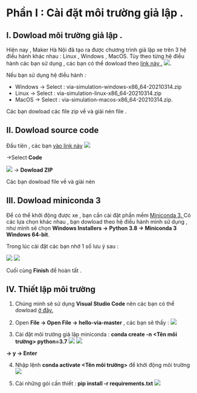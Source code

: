 # Phần I : Cài đặt môi trường giả lập . 
## I. Dowload môi trường giả lập .
Hiện nay , Maker Hà Nội đã tạo ra được chương trình giả lập xe  trên 3 hệ điều hành khác nhau : Linux , Windows , MacOS.
Tùy theo từng hệ điều hành các bạn sử dụng , các bạn có thể dowload theo [link này .](https://github.com/makerhanoi/via-simulation-jeep/releases/tag/v0.1-alpha "Github Maker Hanoi")
![](https://i.imgur.com/Usr2cTl.png).

Nếu bạn sử dụng hệ điều hành : 
* Windows -> Select : via-simulation-windows-x86_64-20210314.zip
* Linux -> Select : via-simulation-linux-x86_64-20210314.zip
* MacOS -> Select : via-simulation-macos-x86_64-20210314.zip. 


Các bạn dowload các file zip về và giải nén file .

## II. Dowload source code
 Đầu tiên , các bạn [vào link này](https://github.com/makerhanoi/hello-via)
![](https://i.imgur.com/TUG9FiX.png)

 ->Select **Code**
 
 
![](https://i.imgur.com/DF7WLXg.png)
 -> **Dowload ZIP**

Các bạn dowload file về và giải nén 

## III. Dowload miniconda 3
Để có thể khởi động được xe , bạn cần cài đặt phần mềm [Miniconda 3. ](https://docs.conda.io/en/latest/miniconda.html)
Có các lựa chọn khác nhau , bạn dowload theo hệ điều hành mình sử dụng , như mình sẽ chọn **Windows Installers -> Python 3.8 -> Miniconda 3 Windows 64-bit**.

Trong lúc cài đặt các bạn nhớ 1 số lưu ý sau :

![](https://i.imgur.com/aSkRwc7.png)
![](https://i.imgur.com/VpDTeSq.png)

Cuối cùng **Finish** để hoàn tất .

## IV. Thiết lập môi trường 


1. Chúng mình sẽ sử dụng **Visual Studio Code** nên các bạn có thể dowload [ở đây.](https://code.visualstudio.com/download "Visual Studio Code ")

2. Open **File -> Open File -> hello-via-master** , các bạn sẽ thấy : 
![](https://i.imgur.com/OMZBOYn.png)


3. Cài đặt môi trường giả lập miniconda : **conda create -n <Tên môi trường> python=3.7**
 ![](https://i.imgur.com/Hf5KEZk.png)
 ![](https://i.imgur.com/9rE8HvV.png) 
 
 
 **-> y -> Enter**
 
 
4. Nhập lệnh **conda activate <Tên môi trường>** để khởi động môi trường
![](https://i.imgur.com/f4HfrqR.png)


5. Cài những gói cần thiết : **pip install -r requirements.txt**
![](https://i.imgur.com/Q8IbsCu.png)
